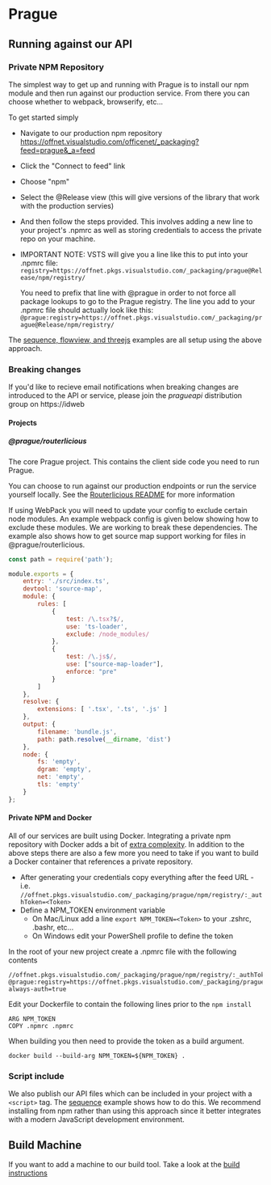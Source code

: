 # Prague

## Running against our API

### Private NPM Repository

The simplest way to get up and running with Prague is to install our npm module and then run against our production service. From there you can choose whether to webpack, browserify, etc...

To get started simply
* Navigate to our production npm repository https://offnet.visualstudio.com/officenet/_packaging?feed=prague&_a=feed
* Click the "Connect to feed" link
* Choose "npm"
* Select the @Release view (this will give versions of the library that work with the production servies)
* And then follow the steps provided. This involves adding a new line to your project's .npmrc as well as storing credentials to access the private repo on your machine.
* IMPORTANT NOTE: VSTS will give you a line like this to put into your .npmrc file:
  `registry=https://offnet.pkgs.visualstudio.com/_packaging/prague@Release/npm/registry/`
  
  You need to prefix that line with @prague in order to not force all package lookups to go to the Prague registry. The line you add to your .npmrc file should actually look like this:
  `@prague:registry=https://offnet.pkgs.visualstudio.com/_packaging/prague@Release/npm/registry/`

The [sequence, flowview, and threejs](./api/examples) examples are all setup using the above approach.

### Breaking changes

If you'd like to recieve email notifications when breaking changes are introduced to the API or service, please join the *pragueapi* distribution group on https://idweb

#### Projects

##### @prague/routerlicious
The core Prague project. This contains the client side code you need to run Prague.

You can choose to run against our production endpoints or run the service yourself locally. See the [Routerlicious README](../server/routerlicious) for more information

If using WebPack you will need to update your config to exclude certain node modules. An example webpack config is given
below showing how to exclude these modules. We are working to break these dependencies. The example also shows how
to get source map support working for files in @prague/routerlicious.

```javascript
const path = require('path');

module.exports = {
    entry: './src/index.ts',
    devtool: 'source-map',
    module: {
        rules: [
            {
                test: /\.tsx?$/,
                use: 'ts-loader',
                exclude: /node_modules/
            },
            {
                test: /\.js$/,
                use: ["source-map-loader"],
                enforce: "pre"
            }
        ]
    },
    resolve: {
        extensions: [ '.tsx', '.ts', '.js' ]
    },
    output: {
        filename: 'bundle.js',
        path: path.resolve(__dirname, 'dist')
    },
    node: {
        fs: 'empty',
        dgram: 'empty',
        net: 'empty',
        tls: 'empty'
    }
};
```

#### Private NPM and Docker

All of our services are built using Docker. Integrating a private npm repository with Docker adds a bit of [extra complexity](https://docs.npmjs.com/private-modules/docker-and-private-modules). In addition to the above steps there are also a few more you need to take if you want to build a Docker container that references a private repository.

* After generating your credentials copy everything after the feed URL - i.e. `//offnet.pkgs.visualstudio.com/_packaging/prague/npm/registry/:_authToken=<Token>`
* Define a NPM_TOKEN environment variable
    * On Mac/Linux add a line `export NPM_TOKEN=<Token>` to your .zshrc, .bashr, etc...
    * On Windows edit your PowerShell profile to define the token

In the root of your new project create a .npmrc file with the following contents

```
//offnet.pkgs.visualstudio.com/_packaging/prague/npm/registry/:_authToken=${NPM_TOKEN}
@prague:registry=https://offnet.pkgs.visualstudio.com/_packaging/prague/npm/registry/
always-auth=true
```

Edit your Dockerfile to contain the following lines prior to the `npm install`

```
ARG NPM_TOKEN  
COPY .npmrc .npmrc  
```

When building you then need to provide the token as a build argument.

```
docker build --build-arg NPM_TOKEN=${NPM_TOKEN} .
```

### Script include

We also publish our API files which can be included in your project with a `<script>` tag. The [sequence](./api/examples/sequence) example shows how to do this. We recommend installing from npm rather than using this approach since it better integrates with a modern JavaScript development environment.

## Build Machine

If you want to add a machine to our build tool. Take a look at the [build instructions](./build-machine.md)
